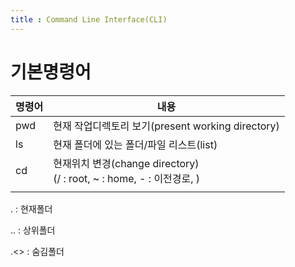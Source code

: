 ```yaml
---
title : Command Line Interface(CLI)
---
```




# 기본명령어

| 명령어 | 내용                                                         |
| ------ | ------------------------------------------------------------ |
| pwd    | 현재 작업디렉토리 보기(present working directory)            |
| ls     | 현재 폴더에 있는 폴더/파일 리스트(list)                      |
| cd     | 현재위치 변경(change directory)<br />(/ : root, ~ : home, - : 이전경로, ) |
|        |                                                              |



. : 현재폴더

.. : 상위폴더

.<> : 숨김폴더

